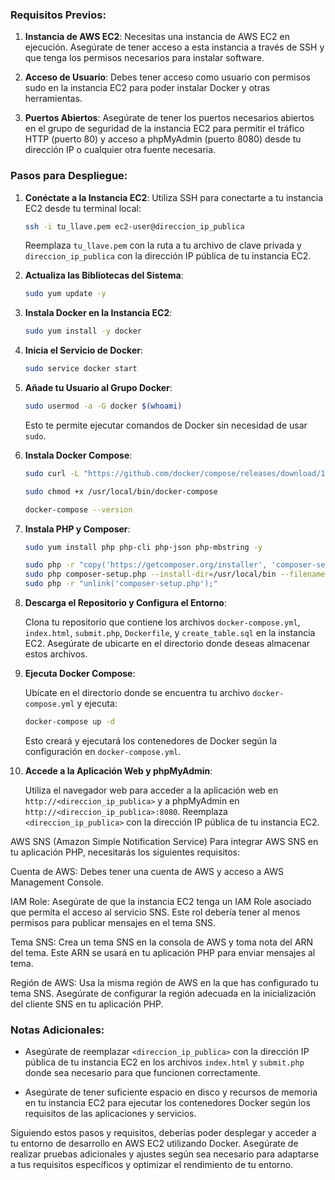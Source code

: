 ### Requisitos Previos:

1. **Instancia de AWS EC2**: Necesitas una instancia de AWS EC2 en ejecución. Asegúrate de tener acceso a esta instancia a través de SSH y que tenga los permisos necesarios para instalar software.

2. **Acceso de Usuario**: Debes tener acceso como usuario con permisos sudo en la instancia EC2 para poder instalar Docker y otras herramientas.

3. **Puertos Abiertos**: Asegúrate de tener los puertos necesarios abiertos en el grupo de seguridad de la instancia EC2 para permitir el tráfico HTTP (puerto 80) y acceso a phpMyAdmin (puerto 8080) desde tu dirección IP o cualquier otra fuente necesaria.

### Pasos para Despliegue:

1. **Conéctate a la Instancia EC2**: Utiliza SSH para conectarte a tu instancia EC2 desde tu terminal local:

   ```bash
   ssh -i tu_llave.pem ec2-user@direccion_ip_publica
   ```

   Reemplaza `tu_llave.pem` con la ruta a tu archivo de clave privada y `direccion_ip_publica` con la dirección IP pública de tu instancia EC2.

2. **Actualiza las Bibliotecas del Sistema**:

   ```bash
   sudo yum update -y
   ```

3. **Instala Docker en la Instancia EC2**:

   ```bash
   sudo yum install -y docker
   ```

4. **Inicia el Servicio de Docker**:

   ```bash
   sudo service docker start
   ```

5. **Añade tu Usuario al Grupo Docker**:

   ```bash
   sudo usermod -a -G docker $(whoami)
   ```

   Esto te permite ejecutar comandos de Docker sin necesidad de usar `sudo`.

6. **Instala Docker Compose**:

   ```bash
   sudo curl -L "https://github.com/docker/compose/releases/download/1.29.2/docker-compose-$(uname -s)-$(uname -m)" -o /usr/local/bin/docker-compose

   sudo chmod +x /usr/local/bin/docker-compose

   docker-compose --version
   ```

7. **Instala PHP y Composer**:

   ```bash
   sudo yum install php php-cli php-json php-mbstring -y

   sudo php -r "copy('https://getcomposer.org/installer', 'composer-setup.php');"
   sudo php composer-setup.php --install-dir=/usr/local/bin --filename=composer
   sudo php -r "unlink('composer-setup.php');"
   ```

8. **Descarga el Repositorio y Configura el Entorno**:

   Clona tu repositorio que contiene los archivos `docker-compose.yml`, `index.html`, `submit.php`, `Dockerfile`, y `create_table.sql` en la instancia EC2. Asegúrate de ubicarte en el directorio donde deseas almacenar estos archivos.

9. **Ejecuta Docker Compose**:

   Ubícate en el directorio donde se encuentra tu archivo `docker-compose.yml` y ejecuta:

   ```bash
   docker-compose up -d
   ```

   Esto creará y ejecutará los contenedores de Docker según la configuración en `docker-compose.yml`.

10. **Accede a la Aplicación Web y phpMyAdmin**:

    Utiliza el navegador web para acceder a la aplicación web en `http://<direccion_ip_publica>` y a phpMyAdmin en `http://<direccion_ip_publica>:8080`. Reemplaza `<direccion_ip_publica>` con la dirección IP pública de tu instancia EC2.

AWS SNS (Amazon Simple Notification Service)
Para integrar AWS SNS en tu aplicación PHP, necesitarás los siguientes requisitos:

Cuenta de AWS: Debes tener una cuenta de AWS y acceso a AWS Management Console.

IAM Role: Asegúrate de que la instancia EC2 tenga un IAM Role asociado que permita el acceso al servicio SNS. Este rol debería tener al menos permisos para publicar mensajes en el tema SNS.

Tema SNS: Crea un tema SNS en la consola de AWS y toma nota del ARN del tema. Este ARN se usará en tu aplicación PHP para enviar mensajes al tema.

Región de AWS: Usa la misma región de AWS en la que has configurado tu tema SNS. Asegúrate de configurar la región adecuada en la inicialización del cliente SNS en tu aplicación PHP.

### Notas Adicionales:

- Asegúrate de reemplazar `<direccion_ip_publica>` con la dirección IP pública de tu instancia EC2 en los archivos `index.html` y `submit.php` donde sea necesario para que funcionen correctamente.

- Asegúrate de tener suficiente espacio en disco y recursos de memoria en tu instancia EC2 para ejecutar los contenedores Docker según los requisitos de las aplicaciones y servicios.

Siguiendo estos pasos y requisitos, deberías poder desplegar y acceder a tu entorno de desarrollo en AWS EC2 utilizando Docker. Asegúrate de realizar pruebas adicionales y ajustes según sea necesario para adaptarse a tus requisitos específicos y optimizar el rendimiento de tu entorno.
